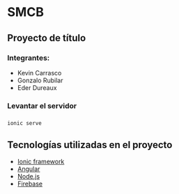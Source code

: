 # **SMCB**

## Proyecto de título

### Integrantes:

- Kevin Carrasco
- Gonzalo Rubilar
- Eder Dureaux

### Levantar el servidor

### 

```bash
ionic serve
```

## Tecnologías utilizadas en el proyecto

- [Ionic framework](https://ionicframework.com/)
- [Angular](https://angular.dev/)
- [Node.js](https://nodejs.org)
- [Firebase](https://firebase.google.com)

